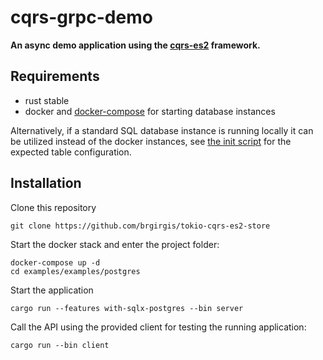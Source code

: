 # cqrs-grpc-demo

**An async demo application using the [cqrs-es2](https://github.com/brgirgis/cqrs-es2) framework.**

## Requirements

- rust stable
- docker and [docker-compose](https://docs.docker.com/compose/) for starting database instances

Alternatively, if a standard SQL database instance is running locally it can be utilized instead of the docker instances,
see [the init script](../../db/postgres/init.sql) for the expected table configuration.

## Installation

Clone this repository

    git clone https://github.com/brgirgis/tokio-cqrs-es2-store

Start the docker stack and enter the project folder:

    docker-compose up -d
    cd examples/examples/postgres

Start the application

    cargo run --features with-sqlx-postgres --bin server

Call the API using the provided client for testing the running application:

    cargo run --bin client

